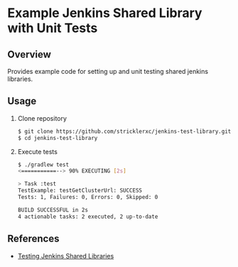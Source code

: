 # Example Jenkins Shared Library with Unit Tests

## Overview

Provides example code for setting up and unit testing shared jenkins libraries.

## Usage

1. Clone repository

    ```bash
    $ git clone https://github.com/stricklerxc/jenkins-test-library.git
    $ cd jenkins-test-library
    ```

2. Execute tests

    ```bash
    $ ./gradlew test
    <===========--> 90% EXECUTING [2s]

    > Task :test
    TestExample: testGetClusterUrl: SUCCESS
    Tests: 1, Failures: 0, Errors: 0, Skipped: 0

    BUILD SUCCESSFUL in 2s
    4 actionable tasks: 2 executed, 2 up-to-date
    ```

## References

- [Testing Jenkins Shared Libraries](https://medium.com/disney-streaming/testing-jenkins-shared-libraries-4d4939406fa2)